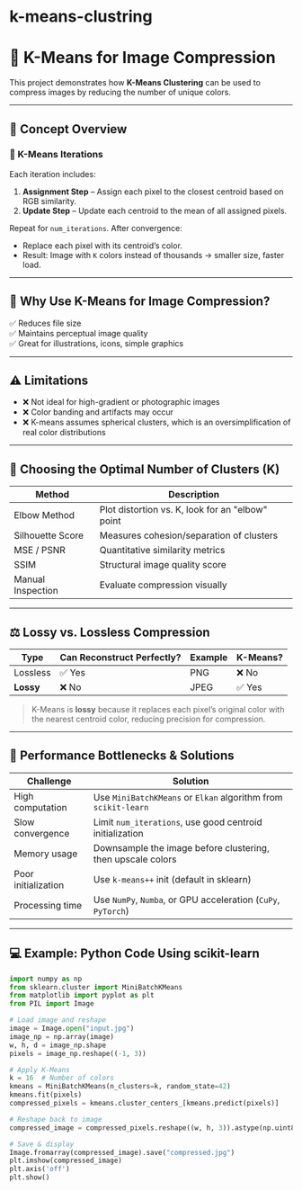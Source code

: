 # k-means-clustring
# 🎨 K-Means for Image Compression

This project demonstrates how **K-Means Clustering** can be used to compress images by reducing the number of unique colors.

---

## 📌 Concept Overview

### 🔁 K-Means Iterations

Each iteration includes:

1. **Assignment Step** – Assign each pixel to the closest centroid based on RGB similarity.
2. **Update Step** – Update each centroid to the mean of all assigned pixels.

Repeat for `num_iterations`. After convergence:
- Replace each pixel with its centroid’s color.
- Result: Image with `K` colors instead of thousands → smaller size, faster load.

---

## 🧠 Why Use K-Means for Image Compression?

✅ Reduces file size  
✅ Maintains perceptual image quality  
✅ Great for illustrations, icons, simple graphics

---

## ⚠️ Limitations

- ❌ Not ideal for high-gradient or photographic images  
- ❌ Color banding and artifacts may occur  
- ❌ K-means assumes spherical clusters, which is an oversimplification of real color distributions

---

## 🎯 Choosing the Optimal Number of Clusters (K)

| Method            | Description                                       |
|------------------|---------------------------------------------------|
| Elbow Method      | Plot distortion vs. K, look for an "elbow" point |
| Silhouette Score  | Measures cohesion/separation of clusters         |
| MSE / PSNR        | Quantitative similarity metrics                  |
| SSIM              | Structural image quality score                   |
| Manual Inspection | Evaluate compression visually                    |

---

## ⚖️ Lossy vs. Lossless Compression

| Type         | Can Reconstruct Perfectly? | Example   | K-Means? |
|--------------|-----------------------------|-----------|----------|
| Lossless     | ✅ Yes                       | PNG       | ❌ No     |
| **Lossy**    | ❌ No                        | JPEG      | ✅ Yes    |

> K-Means is **lossy** because it replaces each pixel’s original color with the nearest centroid color, reducing precision for compression.

---

## 🐢 Performance Bottlenecks & Solutions

| Challenge               | Solution                                                                 |
|------------------------|--------------------------------------------------------------------------|
| High computation        | Use `MiniBatchKMeans` or `Elkan` algorithm from `scikit-learn`           |
| Slow convergence        | Limit `num_iterations`, use good centroid initialization                 |
| Memory usage            | Downsample the image before clustering, then upscale colors              |
| Poor initialization     | Use `k-means++` init (default in sklearn)                                |
| Processing time         | Use `NumPy`, `Numba`, or GPU acceleration (`CuPy`, `PyTorch`)            |

---

## 💻 Example: Python Code Using scikit-learn

```python
import numpy as np
from sklearn.cluster import MiniBatchKMeans
from matplotlib import pyplot as plt
from PIL import Image

# Load image and reshape
image = Image.open("input.jpg")
image_np = np.array(image)
w, h, d = image_np.shape
pixels = image_np.reshape((-1, 3))

# Apply K-Means
k = 16  # Number of colors
kmeans = MiniBatchKMeans(n_clusters=k, random_state=42)
kmeans.fit(pixels)
compressed_pixels = kmeans.cluster_centers_[kmeans.predict(pixels)]

# Reshape back to image
compressed_image = compressed_pixels.reshape((w, h, 3)).astype(np.uint8)

# Save & display
Image.fromarray(compressed_image).save("compressed.jpg")
plt.imshow(compressed_image)
plt.axis('off')
plt.show()
